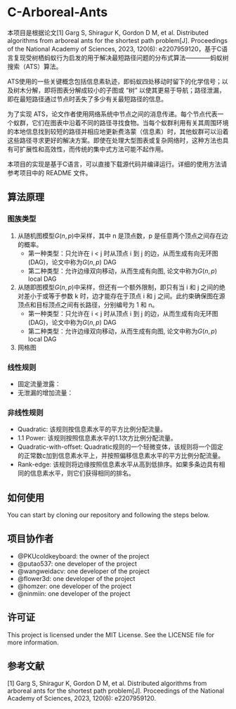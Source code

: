 # C-Arboreal-Ants

本项目是根据论文[1] Garg S, Shiragur K, Gordon D M, et al. Distributed algorithms from arboreal ants for the shortest path problem[J]. Proceedings of the National Academy of Sciences, 2023, 120(6): e2207959120，基于C语言复现受树栖蚂蚁行为启发的用于解决最短路径问题的分布式算法————蚂蚁树搜索（ATS）算法。

ATS使用的一些关键概念包括信息素轨迹，即蚂蚁四处移动时留下的化学信号；以及树木分解，即将图表分解成较小的子图或 “树” 以使其更易于导航；路径泄漏，即在最短路径通过节点时丢失了多少有关最短路径的信息。

为了实现 ATS，论文作者使用网络系统中节点之间的消息传递。每个节点代表一个蚁群，它们在图表中沿着不同的路径寻找食物。当每个蚁群利用有关其周围环境的本地信息找到较短的路径并相应地更新费洛蒙（信息素）时，其他蚁群可以沿着这些路径寻求更好的解决方案。即使在处理大型图表或复杂网络时，这种方法也具有可扩展性和高效性，而传统的集中式方法可能不起作用。

本项目的实现是基于C语言，可以直接下载源代码并编译运行。详细的使用方法请参考项目中的 README 文件。

## 算法原理

### 图族类型

1. 从随机图模型$G(n,p)$中采样，其中 n 是顶点数，p 是任意两个顶点之间存在边的概率。
    - 第一种类型：只允许在 i < j 时从顶点 i 到 j 的边，从而生成有向无环图(DAG)，论文中称为$G(n, p)$ DAG
    - 第二种类型：允许边缘双向移动，从而生成有向图, 论文中称为$G(n, p)$ local DAG
2. 从随即图模型$G(n,p)$中采样，但还有一个额外限制，即只有当 i 和 j 之间的绝对差小于或等于参数 k 时，边才能存在于顶点 i 和 j 之间。此约束确保图在源顶点和目标顶点之间有长路径，分别编号为 1 和 n。
    - 第一种类型：只允许在 i < j 时从顶点 i 到 j 的边，从而生成有向无环图(DAG)，论文中称为$G(n, p)$ DAG
    - 第二种类型：允许边缘双向移动，从而生成有向图, 论文中称为$G(n, p)$ local DAG
3. 网格图

### 线性规则

- 固定流量泄露：
- 无泄漏的增加流量：

### 非线性规则

- Quadratic: 该规则按信息素水平的平方比例分配流量。
- 1.1 Power: 该规则按照信息素水平的1.1次方比例分配流量。
- Quadratic-with-offset: Quadratic规则的一个轻微变体，该规则将一个固定的正常数c加到信息素水平上，并按照偏移信息素水平的平方比例分配流量。
- Rank-edge: 该规则将边缘按照信息素水平从高到低排序。如果多条边具有相同的信息素水平，则它们获得相同的排名。

## 如何使用

You can start by cloning our repository and following the steps below.

## 项目协作者

- @PKUcoldkeyboard: the owner of the project
- @putao537: one developer of the project
- @wangweidacv: one developer of the project
- @flower3d: one developer of the project
- @homzer: one developer of the project
- @ninmiin: one developer of the project

## 许可证

This project is licensed under the MIT License. See the LICENSE file for more information.

## 参考文献

[1] Garg S, Shiragur K, Gordon D M, et al. Distributed algorithms from arboreal ants for the shortest path problem[J]. Proceedings of the National Academy of Sciences, 2023, 120(6): e2207959120.


